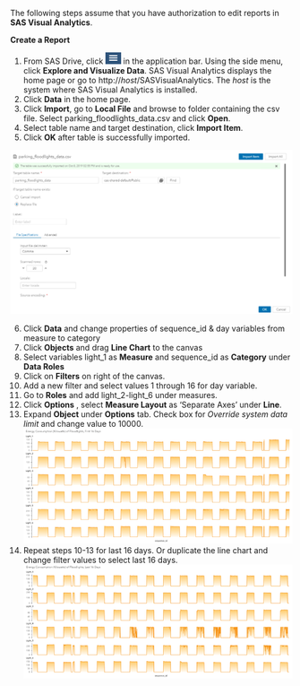 The following steps assume that you have authorization to edit reports in **SAS Visual Analytics**.

**Create a Report**

1.  From SAS Drive, click ![pic_a](../images/pic_a.png) in the application bar. Using the side menu, click **Explore and Visualize Data**. SAS Visual Analytics displays the home page or go to http://*host*/SASVisualAnalytics. 
The *host* is the system where SAS Visual Analytics is installed.
2.  Click **Data** in the home page.
3.  Click **Import**, go to **Local File** and browse to folder containing the csv file. Select parking_floodlights_data.csv and click **Open**.
4.  Select table name and target destination, click **Import Item**.
5.  Click **OK** after table is successfully imported. 

 ![pic1](../images/pic1.PNG)

6.  Click **Data** and change properties of sequence_id & day variables from measure to category
7.  Click **Objects** and drag **Line Chart** to the canvas
8.  Select variables light_1 as **Measure** and sequence_id as **Category** under **Data Roles**
9.  Click on **Filters** on right of the canvas.
10. Add a new filter and select values 1 through 16 for day variable. 
11. Go to **Roles** and add light_2-light_6 under measures. 
12. Click **Options** , select **Measure Layout** as ‘Separate Axes’ under **Line**. 
13. Expand **Object** under **Options** tab. Check box for *Override system data limit* and change value to 10000. 
![data1a](../images/data1a.png)
14. Repeat steps 10-13 for last 16 days. Or duplicate the line chart and change filter values to select last 16 days. 
![data2a](../images/data2a.png)
